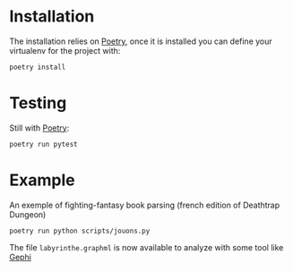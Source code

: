 # Installation

The installation relies on [Poetry](https://python-poetry.org/), once it is installed you can define your virtualenv for the project with:

```bash
poetry install
```

# Testing

Still with [Poetry](https://python-poetry.org/):

```bash
poetry run pytest
```

# Example

An exemple of fighting-fantasy book parsing (french edition of Deathtrap Dungeon)

```bash
poetry run python scripts/jouons.py
```

The file `labyrinthe.graphml` is now available to analyze with some tool like [Gephi](https://gephi.org/)

